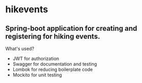 # hikevents
## Spring-boot application for creating and registering for hiking events.

What's used?
* JWT for authorization
* Swagger for documentation and testing
* Lombok for reducing boilerplate code
* Mockito for unit testing
